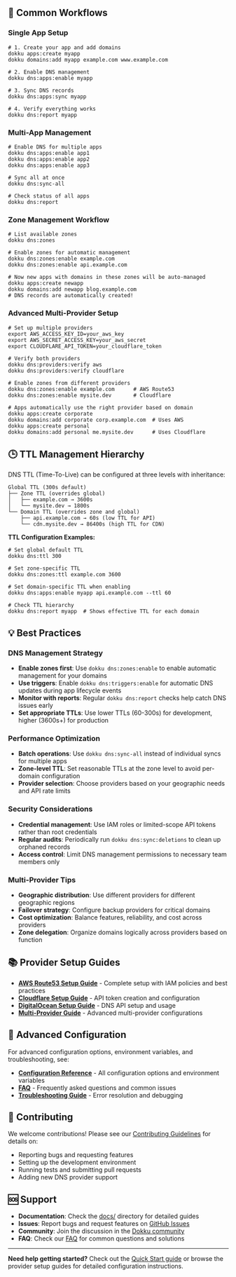 ## 🔄 Common Workflows

### Single App Setup
```shell
# 1. Create your app and add domains
dokku apps:create myapp
dokku domains:add myapp example.com www.example.com

# 2. Enable DNS management
dokku dns:apps:enable myapp

# 3. Sync DNS records
dokku dns:apps:sync myapp

# 4. Verify everything works
dokku dns:report myapp
```

### Multi-App Management
```shell
# Enable DNS for multiple apps
dokku dns:apps:enable app1
dokku dns:apps:enable app2
dokku dns:apps:enable app3

# Sync all at once
dokku dns:sync-all

# Check status of all apps
dokku dns:report
```

### Zone Management Workflow
```shell
# List available zones
dokku dns:zones

# Enable zones for automatic management
dokku dns:zones:enable example.com
dokku dns:zones:enable api.example.com

# Now new apps with domains in these zones will be auto-managed
dokku apps:create newapp
dokku domains:add newapp blog.example.com
# DNS records are automatically created!
```

### Advanced Multi-Provider Setup
```shell
# Set up multiple providers
export AWS_ACCESS_KEY_ID=your_aws_key
export AWS_SECRET_ACCESS_KEY=your_aws_secret
export CLOUDFLARE_API_TOKEN=your_cloudflare_token

# Verify both providers
dokku dns:providers:verify aws
dokku dns:providers:verify cloudflare

# Enable zones from different providers
dokku dns:zones:enable example.com      # AWS Route53
dokku dns:zones:enable mysite.dev       # Cloudflare

# Apps automatically use the right provider based on domain
dokku apps:create corporate
dokku domains:add corporate corp.example.com  # Uses AWS
dokku apps:create personal
dokku domains:add personal me.mysite.dev      # Uses Cloudflare
```

## 🕒 TTL Management Hierarchy

DNS TTL (Time-To-Live) can be configured at three levels with inheritance:

```
Global TTL (300s default)
├── Zone TTL (overrides global)
│   ├── example.com → 3600s
│   └── mysite.dev → 1800s
└── Domain TTL (overrides zone and global)
    ├── api.example.com → 60s (low TTL for API)
    └── cdn.mysite.dev → 86400s (high TTL for CDN)
```

**TTL Configuration Examples:**
```shell
# Set global default TTL
dokku dns:ttl 300

# Set zone-specific TTL
dokku dns:zones:ttl example.com 3600

# Set domain-specific TTL when enabling
dokku dns:apps:enable myapp api.example.com --ttl 60

# Check TTL hierarchy
dokku dns:report myapp  # Shows effective TTL for each domain
```

## 💡 Best Practices

### DNS Management Strategy
- **Enable zones first**: Use `dokku dns:zones:enable` to enable automatic management for your domains
- **Use triggers**: Enable `dokku dns:triggers:enable` for automatic DNS updates during app lifecycle events
- **Monitor with reports**: Regular `dokku dns:report` checks help catch DNS issues early
- **Set appropriate TTLs**: Use lower TTLs (60-300s) for development, higher (3600s+) for production

### Performance Optimization
- **Batch operations**: Use `dokku dns:sync-all` instead of individual syncs for multiple apps
- **Zone-level TTL**: Set reasonable TTLs at the zone level to avoid per-domain configuration
- **Provider selection**: Choose providers based on your geographic needs and API rate limits

### Security Considerations
- **Credential management**: Use IAM roles or limited-scope API tokens rather than root credentials
- **Regular audits**: Periodically run `dokku dns:sync:deletions` to clean up orphaned records
- **Access control**: Limit DNS management permissions to necessary team members only

### Multi-Provider Tips
- **Geographic distribution**: Use different providers for different geographic regions
- **Failover strategy**: Configure backup providers for critical domains
- **Cost optimization**: Balance features, reliability, and cost across providers
- **Zone delegation**: Organize domains logically across providers based on function

## 📚 Provider Setup Guides

- **[AWS Route53 Setup Guide](aws-provider.md)** - Complete setup with IAM policies and best practices
- **[Cloudflare Setup Guide](cloudflare-provider.md)** - API token creation and configuration
- **[DigitalOcean Setup Guide](digital-ocean-provider.md)** - DNS API setup and usage
- **[Multi-Provider Guide](multi-provider-scenarios.md)** - Advanced multi-provider configurations

## 🔧 Advanced Configuration

For advanced configuration options, environment variables, and troubleshooting, see:
- **[Configuration Reference](configuration.md)** - All configuration options and environment variables
- **[FAQ](FAQ.md)** - Frequently asked questions and common issues
- **[Troubleshooting Guide](troubleshooting.md)** - Error resolution and debugging

## 🤝 Contributing

We welcome contributions! Please see our [Contributing Guidelines](../CONTRIBUTING.md) for details on:
- Reporting bugs and requesting features
- Setting up the development environment
- Running tests and submitting pull requests
- Adding new DNS provider support

## 🆘 Support

- **Documentation**: Check the [docs/](./) directory for detailed guides
- **Issues**: Report bugs and request features on [GitHub Issues](https://github.com/deanmarano/dokku-dns/issues)
- **Community**: Join the discussion in the [Dokku community](https://webchat.libera.chat/?channels=dokku)
- **FAQ**: Check our [FAQ](FAQ.md) for common questions and solutions

---

**Need help getting started?** Check out the [Quick Start guide](../#-quick-start-5-minutes) or browse the provider setup guides for detailed configuration instructions.